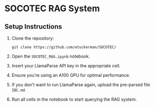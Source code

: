 # SOCOTEC RAG System

## Setup Instructions

1. Clone the repository:

   `git clone https://github.com/etuckerman/SOCOTEC/`

3. Open the `SOCOTEC_RAG.ipynb` notebook.

4. Insert your LlamaParse API key in the appropriate cell.

5. Ensure you're using an A100 GPU for optimal performance.

6. If you don't want to run LlamaParse again, upload the pre-parsed file `IBC.md`.

7. Run all cells in the notebook to start querying the RAG system.
